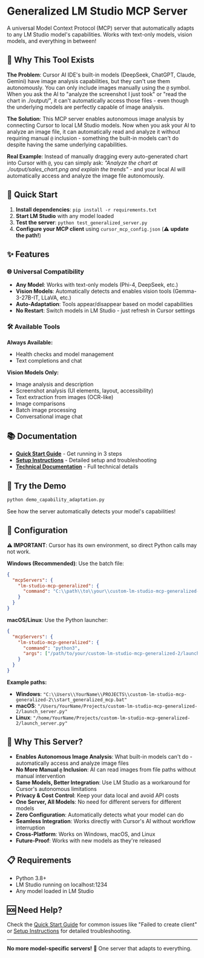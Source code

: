 # Generalized LM Studio MCP Server

A universal Model Context Protocol (MCP) server that automatically adapts to any LM Studio model's capabilities. Works with text-only models, vision models, and everything in between!

## 🎯 Why This Tool Exists

**The Problem**: Cursor AI IDE's built-in models (DeepSeek, ChatGPT, Claude, Gemini) have image analysis capabilities, but they can't use them autonomously. You can only include images manually using the `@` symbol. When you ask the AI to "analyze the screenshot I just took" or "read the chart in ./output/", it can't automatically access those files - even though the underlying models are perfectly capable of image analysis.

**The Solution**: This MCP server enables autonomous image analysis by connecting Cursor to local LM Studio models. Now when you ask your AI to analyze an image file, it can automatically read and analyze it without requiring manual `@` inclusion - something the built-in models can't do despite having the same underlying capabilities.

**Real Example**: Instead of manually dragging every auto-generated chart into Cursor with `@`, you can simply ask: *"Analyze the chart at ./output/sales_chart.png and explain the trends"* - and your local AI will automatically access and analyze the image file autonomously.

## 🚀 Quick Start

1. **Install dependencies**: `pip install -r requirements.txt`
2. **Start LM Studio** with any model loaded
3. **Test the server**: `python test_generalized_server.py`
4. **Configure your MCP client** using `cursor_mcp_config.json` (⚠️ **update the path!**)

## ✨ Features

### 🌐 Universal Compatibility
- **Any Model**: Works with text-only models (Phi-4, DeepSeek, etc.)
- **Vision Models**: Automatically detects and enables vision tools (Gemma-3-27B-IT, LLaVA, etc.)
- **Auto-Adaptation**: Tools appear/disappear based on model capabilities
- **No Restart**: Switch models in LM Studio - just refresh in Cursor settings

### 🛠️ Available Tools

**Always Available:**
- Health checks and model management
- Text completions and chat

**Vision Models Only:**
- Image analysis and description
- Screenshot analysis (UI elements, layout, accessibility)
- Text extraction from images (OCR-like)
- Image comparisons
- Batch image processing
- Conversational image chat

## 📚 Documentation

- **[Quick Start Guide](QUICK_START.md)** - Get running in 3 steps
- **[Setup Instructions](SETUP_INSTRUCTIONS.md)** - Detailed setup and troubleshooting
- **[Technical Documentation](README_GENERALIZED.md)** - Full technical details

## 🧪 Try the Demo

```bash
python demo_capability_adaptation.py
```

See how the server automatically detects your model's capabilities!

## 🔧 Configuration

**⚠️ IMPORTANT**: Cursor has its own environment, so direct Python calls may not work.

**Windows (Recommended)**: Use the batch file:
```json
{
  "mcpServers": {
    "lm-studio-mcp-generalized": {
      "command": "C:\\path\\to\\your\\custom-lm-studio-mcp-generalized-2\\start_generalized_mcp.bat"
    }
  }
}
```

**macOS/Linux**: Use the Python launcher:
```json
{
  "mcpServers": {
    "lm-studio-mcp-generalized": {
      "command": "python3",
      "args": ["/path/to/your/custom-lm-studio-mcp-generalized-2/launch_server.py"]
    }
  }
}
```

**Example paths:**
- **Windows**: `"C:\\Users\\YourName\\PROJECTS\\custom-lm-studio-mcp-generalized-2\\start_generalized_mcp.bat"`
- **macOS**: `"/Users/YourName/Projects/custom-lm-studio-mcp-generalized-2/launch_server.py"`
- **Linux**: `"/home/YourName/Projects/custom-lm-studio-mcp-generalized-2/launch_server.py"`

## 🎯 Why This Server?

- **Enables Autonomous Image Analysis**: What built-in models can't do - automatically access and analyze image files
- **No More Manual `@` Inclusion**: AI can read images from file paths without manual intervention
- **Same Models, Better Integration**: Use LM Studio as a workaround for Cursor's autonomous limitations
- **Privacy & Cost Control**: Keep your data local and avoid API costs
- **One Server, All Models**: No need for different servers for different models
- **Zero Configuration**: Automatically detects what your model can do
- **Seamless Integration**: Works directly with Cursor's AI without workflow interruption
- **Cross-Platform**: Works on Windows, macOS, and Linux
- **Future-Proof**: Works with new models as they're released

## 📋 Requirements

- Python 3.8+
- LM Studio running on localhost:1234
- Any model loaded in LM Studio

## 🆘 Need Help?

Check the [Quick Start Guide](QUICK_START.md) for common issues like "Failed to create client" or [Setup Instructions](SETUP_INSTRUCTIONS.md) for detailed troubleshooting.

---

**No more model-specific servers!** 🎉 One server that adapts to everything. 
